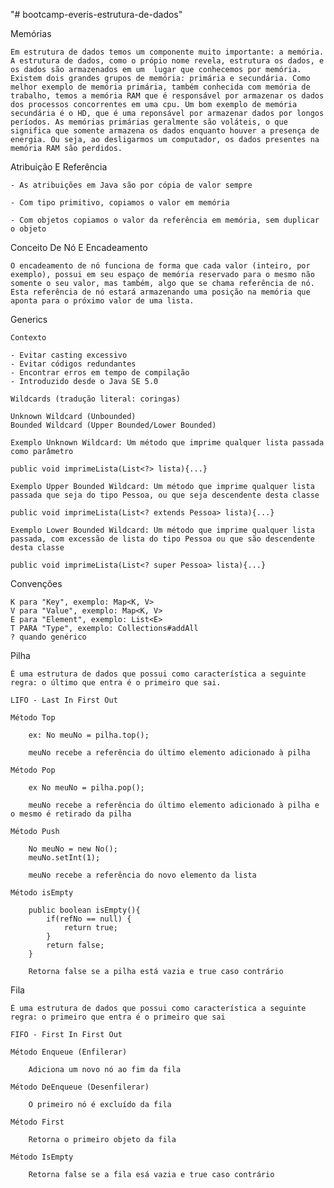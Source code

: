 "# bootcamp-everis-estrutura-de-dados" 

Memórias

	Em estrutura de dados temos um componente muito importante: a memória. A estrutura de dados, como o própio nome revela, estrutura os dados, e os dados são armazenados em um  lugar que conhecemos por memória. Existem dois grandes grupos de memória: primária e secundária. Como melhor exemplo de memória primária, também conhecida com memória de trabalho, temos a memória RAM que é responsável por armazenar os dados dos processos concorrentes em uma cpu. Um bom exemplo de memória secundária é o HD, que é uma reponsável por armazenar dados por longos períodos. As memórias primárias geralmente são voláteis, o que significa que somente armazena os dados enquanto houver a presença de energia. Ou seja, ao desligarmos um computador, os dados presentes na memória RAM são perdidos.
  
Atribuição E Referência

	- As atribuições em Java são por cópia de valor sempre

	- Com tipo primitivo, copiamos o valor em memória

	- Com objetos copiamos o valor da referência em memória, sem duplicar o objeto

Conceito De Nó E Encadeamento

	O encadeamento de nó funciona de forma que cada valor (inteiro, por exemplo), possui em seu espaço de memória reservado para o mesmo não somente o seu valor, mas também, algo que se chama referência de nó. Esta referência de nó estará armazenando uma posição na memória que aponta para o próximo valor de uma lista.
  
Generics

	Contexto

	- Evitar casting excessivo
	- Evitar códigos redundantes
	- Encontrar erros em tempo de compilação
	- Introduzido desde o Java SE 5.0

	Wildcards (tradução literal: coringas)

	Unknown Wildcard (Unbounded)
	Bounded Wildcard (Upper Bounded/Lower Bounded)

	Exemplo Unknown Wildcard: Um método que imprime qualquer lista passada como parâmetro

	public void imprimeLista(List<?> lista){...}

	Exemplo Upper Bounded Wildcard: Um método que imprime qualquer lista passada que seja do tipo Pessoa, ou que seja descendente desta classe

	public void imprimeLista(List<? extends Pessoa> lista){...}

	Exemplo Lower Bounded Wildcard: Um método que imprime qualquer lista passada, com excessão de lista do tipo Pessoa ou que são descendente desta classe

	public void imprimeLista(List<? super Pessoa> lista){...}

Convenções

	K para "Key", exemplo: Map<K, V>
	V para "Value", exemplo: Map<K, V>
	E para "Element", exemplo: List<E>
	T PARA "Type", exemplo: Collections#addAll
	? quando genérico

Pilha

	É uma estrutura de dados que possui como característica a seguinte regra: o último que entra é o primeiro que sai.

	LIFO - Last In First Out

	Método Top

		ex: No meuNo = pilha.top();

		meuNo recebe a referência do último elemento adicionado à pilha

	Método Pop

		ex No meuNo = pilha.pop();

		meuNo recebe a referência do último elemento adicionado à pilha e o mesmo é retirado da pilha

	Método Push
		
		No meuNo = new No();
		meuNo.setInt(1);

		meuNo recebe a referência do novo elemento da lista

	Método isEmpty

		public boolean isEmpty(){
			if(refNo == null) {
				return true;
			}
			return false;
		}

		Retorna false se a pilha está vazia e true caso contrário

Fila

	É uma estrutura de dados que possui como característica a seguinte regra: o primeiro que entra é o primeiro que sai

	FIFO - First In First Out

	Método Enqueue (Enfilerar)

		Adiciona um novo nó ao fim da fila

	Método DeEnqueue (Desenfilerar)

		O primeiro nó é excluído da fila

    Método First

        Retorna o primeiro objeto da fila

    Método IsEmpty

        Retorna false se a fila esá vazia e true caso contrário